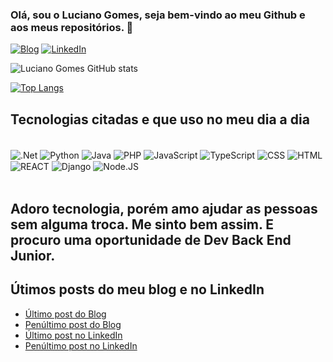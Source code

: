 ### Olá, sou o Luciano Gomes, seja bem-vindo ao meu Github e aos meus repositórios. 👋

[![Blog](https://img.shields.io/badge/Medium-12100E?style=for-the-badge&logo=medium&logoColor=white)](https://medium.com/@lgomesroc)
[![LinkedIn](https://img.shields.io/badge/LinkedIn-0077B5?style=for-the-badge&logo=linkedin&logoColor=white)](https://www.linkedin.com/in/lgomesroc/)


![Luciano Gomes GitHub stats](https://github-readme-stats.vercel.app/api?username=lgomesroc&show_icons=true&theme=onedark)


[![Top Langs](https://github-readme-stats.vercel.app/api/top-langs/?username=lgomesroc&layout=compact)](https://github.com/lgomesroc/github-readme-stats)


## Tecnologias citadas e que uso no meu dia a dia

<div style="display: inline_block"></br>
   <img align="center" alt=".Net" src="https://img.shields.io/badge/.NET-5C2D91?style=for-the-badge&logo=.net&logoColor=white" />
   <img align="center" alt="Python" src="https://img.shields.io/badge/Python-3776AB?style=for-the-badge&logo=python&logoColor=white" />
   <img align="center" alt="Java" src="https://img.shields.io/badge/Java-ED8B00?style=for-the-badge&logo=java&logoColor=white" />
   <img align="center" alt="PHP" src="https://img.shields.io/badge/PHP-777BB4?style=for-the-badge&logo=php&logoColor=white" />
   <img align="center" alt="JavaScript" src="https://img.shields.io/badge/JavaScript-F7DF1E?style=for-the-badge&logo=javascript&logoColor=black" />
   <img align="center" alt="TypeScript" src="https://img.shields.io/badge/TypeScript-007ACC?style=for-the-badge&logo=typescript&logoColor=white" />
   <img align="center" alt="CSS" src="https://img.shields.io/badge/CSS3-1572B6?style=for-the-badge&logo=css3&logoColor=white" />
   <img align="center" alt="HTML" src="https://img.shields.io/badge/HTML5-E34F26?style=for-the-badge&logo=html5&logoColor=white" />
   <img align="center" alt="REACT" src=https://img.shields.io/badge/React-20232A?style=for-the-badge&logo=react&logoColor=61DAFB" />
   <img align="center" alt="Django" src="https://img.shields.io/badge/Node.js-43853D?style=for-the-badge&logo=node.js&logoColor=white" />
   <img align="center" alt="Node.JS" src="https://img.shields.io/badge/Django-092E20?style=for-the-badge&logo=django&logoColor=white" />
</div></br>


## Adoro tecnologia, porém amo ajudar as pessoas sem alguma troca. Me sinto bem assim. E procuro uma oportunidade de Dev Back End Junior.

## Útimos posts do meu blog e no LinkedIn
- [Último post do Blog](https://medium.com/@lgomesroc/at%C3%A9-que-enfim-programa%C3%A7%C3%A3o-63ed3a1fa71b)</br>
- [Penúltimo post do Blog](https://medium.com/@lgomesroc/operadores-l%C3%B3gicos-74538b932689)</br>
- [Último post no LinkedIn](https://www.linkedin.com/feed/update/urn:li:activity:6990139600669171712/)</br>
- [Penúltimo post no LinkedIn](https://www.linkedin.com/feed/update/urn:li:activity:6989762253734481920/)</br>
